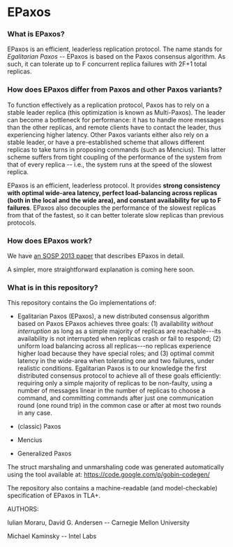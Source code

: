 EPaxos
======


### What is EPaxos?


EPaxos is an efficient, leaderless replication protocol. The name stands for *Egalitarian Paxos* -- EPaxos is based
on the Paxos consensus algorithm. As such, it can tolerate up to F concurrent replica failures with 2F+1 total replicas.

### How does EPaxos differ from Paxos and other Paxos variants?

To function effectively as a replication protocol, Paxos has to rely on a stable leader replica (this optimization is known as Multi-Paxos). The leader can become a bottleneck for performance: it has to handle more messages than the other replicas, and remote clients have to contact the leader, thus experiencing higher latency. Other Paxos variants either also rely on a stable leader, or have a pre-established scheme that allows different replicas to take turns in proposing commands (such as Mencius). This latter scheme
suffers from tight coupling of the performance of the system from that of every replica -- i.e., the system runs at the speed of the slowest replica.

EPaxos is an efficient, leaderless protocol. It provides **strong consistency with optimal wide-area latency, perfect load-balancing across replicas (both in the local and the wide area), and constant availability for up to F failures**. EPaxos also decouples the performance of the slowest replicas from that of the fastest, so it can better tolerate slow replicas than previous protocols.

### How does EPaxos work?

We have [an SOSP 2013 paper](http://dl.acm.org/ft_gateway.cfm?id=2517350&ftid=1403953&dwn=1) that describes EPaxos in detail.

A simpler, more straightforward explanation is coming here soon.


### What is in this repository?

This repository contains the Go implementations of:

* Egalitarian Paxos (EPaxos), a new distributed consensus algorithm based on
Paxos EPaxos achieves three goals: (1) availability *without interruption*
as long as a simple majority of replicas are reachable---its availability is not
interrupted when replicas crash or fail to respond; (2) uniform load balancing
across all replicas---no replicas experience higher load because they have
special roles; and (3) optimal commit latency in the wide-area when tolerating
one and two failures, under realistic conditions. Egalitarian Paxos is to our
knowledge the first distributed consensus protocol to achieve all of these goals
efficiently: requiring only a simple majority of replicas to be non-faulty,
using a number of messages linear in the number of replicas to choose a command,
and committing commands after just one communication round (one round trip) in
the common case or after at most two rounds in any case.

* (classic) Paxos

* Mencius

* Generalized Paxos


The struct marshaling and unmarshaling code was generated automatically using
the tool available at: https://code.google.com/p/gobin-codegen/

The repository also contains a machine-readable (and model-checkable) specification of EPaxos in TLA+.


AUTHORS:

Iulian Moraru, David G. Andersen -- Carnegie Mellon University

Michael Kaminsky -- Intel Labs
